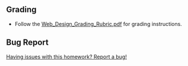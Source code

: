 ## Grading

* Follow the [Web_Design_Grading_Rubric.pdf](../Instructions/Web_Design_Grading_Rubric.pdf) for grading instructions.

## Bug Report

[Having issues with this homework? Report a bug!](https://form.jotform.com/93104673884161?activityTitle=Homework&lessonTitle=Web&lessonNumber=11)
